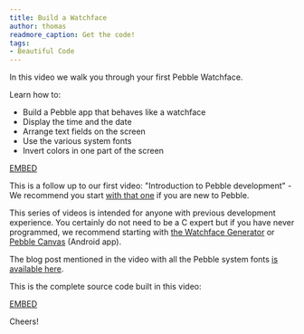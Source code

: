 ```yaml
---
title: Build a Watchface
author: thomas
readmore_caption: Get the code!
tags:
- Beautiful Code
---
```


In this video we walk you through your first Pebble Watchface.

Learn how to:

 - Build a Pebble app that behaves like a watchface
 - Display the time and the date
 - Arrange text fields on the screen
 - Use the various system fonts
 - Invert colors in one part of the screen



[EMBED](https://www.youtube.com/embed/3aZ_MpjVCPk?rel=0)

This is a follow up to our first video: "Introduction to Pebble development" - We recommend you start [with that one](/blog/2014/03/27/Introduction-to-Pebble-development/) if you are new to Pebble.

This series of videos is intended for anyone with previous development experience. You certainly do not need to be a C expert but if you have never programmed, we recommend starting with [the Watchface Generator](http://www.watchface-generator.de/) or [Pebble Canvas](https://play.google.com/store/apps/details?id=com.pennas.pebblecanvas) (Android app).

The blog post mentioned in the video with all the Pebble system fonts [is available here](/blog/2013/07/24/Using-Pebble-System-Fonts/).

This is the complete source code built in this video:

[EMBED](https://gist.github.com/sarfata/9846474.js)

Cheers!
